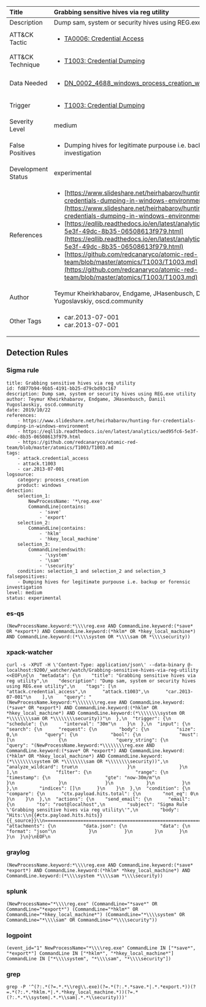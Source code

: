 | Title                | Grabbing sensitive hives via reg utility                                                                                                                                                 |
|:---------------------|:------------------------------------------------------------------------------------------------------------------------------------------------------------|
| Description          | Dump sam, system or security hives using REG.exe utility                                                                                                                                           |
| ATT&amp;CK Tactic    |  <ul><li>[TA0006: Credential Access](https://attack.mitre.org/tactics/TA0006)</li></ul>  |
| ATT&amp;CK Technique | <ul><li>[T1003: Credential Dumping](https://attack.mitre.org/techniques/T1003)</li></ul>  |
| Data Needed          | <ul><li>[DN_0002_4688_windows_process_creation_with_commandline](../Data_Needed/DN_0002_4688_windows_process_creation_with_commandline.md)</li></ul>  |
| Trigger              | <ul><li>[T1003: Credential Dumping](../Triggers/T1003.md)</li></ul>  |
| Severity Level       | medium |
| False Positives      | <ul><li>Dumping hives for legitimate purpouse i.e. backup or forensic investigation</li></ul>  |
| Development Status   | experimental |
| References           | <ul><li>[https://www.slideshare.net/heirhabarov/hunting-for-credentials-dumping-in-windows-environment](https://www.slideshare.net/heirhabarov/hunting-for-credentials-dumping-in-windows-environment)</li><li>[https://eqllib.readthedocs.io/en/latest/analytics/aed95fc6-5e3f-49dc-8b35-06508613f979.html](https://eqllib.readthedocs.io/en/latest/analytics/aed95fc6-5e3f-49dc-8b35-06508613f979.html)</li><li>[https://github.com/redcanaryco/atomic-red-team/blob/master/atomics/T1003/T1003.md](https://github.com/redcanaryco/atomic-red-team/blob/master/atomics/T1003/T1003.md)</li></ul>  |
| Author               | Teymur Kheirkhabarov, Endgame, JHasenbusch, Daniil Yugoslavskiy, oscd.community |
| Other Tags           | <ul><li>car.2013-07-001</li><li>car.2013-07-001</li></ul> | 

## Detection Rules

### Sigma rule

```
title: Grabbing sensitive hives via reg utility
id: fd877b94-9bb5-4191-bb25-d79cbd93c167
description: Dump sam, system or security hives using REG.exe utility
author: Teymur Kheirkhabarov, Endgame, JHasenbusch, Daniil Yugoslavskiy, oscd.community
date: 2019/10/22
references:
    - https://www.slideshare.net/heirhabarov/hunting-for-credentials-dumping-in-windows-environment
    - https://eqllib.readthedocs.io/en/latest/analytics/aed95fc6-5e3f-49dc-8b35-06508613f979.html
    - https://github.com/redcanaryco/atomic-red-team/blob/master/atomics/T1003/T1003.md
tags:
    - attack.credential_access
    - attack.t1003
    - car.2013-07-001
logsource:
    category: process_creation
    product: windows
detection:
    selection_1:
        NewProcessName: '*\reg.exe'
        CommandLine|contains: 
            - 'save'
            - 'export'
    selection_2:
        CommandLine|contains: 
            - 'hklm'
            - 'hkey_local_machine'
    selection_3:
        CommandLine|endswith:
            - '\system'
            - '\sam'
            - '\security'
    condition: selection_1 and selection_2 and selection_3
falsepositives:
    - Dumping hives for legitimate purpouse i.e. backup or forensic investigation
level: medium
status: experimental

```





### es-qs
    
```
(NewProcessName.keyword:*\\\\reg.exe AND CommandLine.keyword:(*save* OR *export*) AND CommandLine.keyword:(*hklm* OR *hkey_local_machine*) AND CommandLine.keyword:(*\\\\system OR *\\\\sam OR *\\\\security))
```


### xpack-watcher
    
```
curl -s -XPUT -H \'Content-Type: application/json\' --data-binary @- localhost:9200/_watcher/watch/Grabbing-sensitive-hives-via-reg-utility <<EOF\n{\n  "metadata": {\n    "title": "Grabbing sensitive hives via reg utility",\n    "description": "Dump sam, system or security hives using REG.exe utility",\n    "tags": [\n      "attack.credential_access",\n      "attack.t1003",\n      "car.2013-07-001"\n    ],\n    "query": "(NewProcessName.keyword:*\\\\\\\\reg.exe AND CommandLine.keyword:(*save* OR *export*) AND CommandLine.keyword:(*hklm* OR *hkey_local_machine*) AND CommandLine.keyword:(*\\\\\\\\system OR *\\\\\\\\sam OR *\\\\\\\\security))"\n  },\n  "trigger": {\n    "schedule": {\n      "interval": "30m"\n    }\n  },\n  "input": {\n    "search": {\n      "request": {\n        "body": {\n          "size": 0,\n          "query": {\n            "bool": {\n              "must": [\n                {\n                  "query_string": {\n                    "query": "(NewProcessName.keyword:*\\\\\\\\reg.exe AND CommandLine.keyword:(*save* OR *export*) AND CommandLine.keyword:(*hklm* OR *hkey_local_machine*) AND CommandLine.keyword:(*\\\\\\\\system OR *\\\\\\\\sam OR *\\\\\\\\security))",\n                    "analyze_wildcard": true\n                  }\n                }\n              ],\n              "filter": {\n                "range": {\n                  "timestamp": {\n                    "gte": "now-30m/m"\n                  }\n                }\n              }\n            }\n          }\n        },\n        "indices": []\n      }\n    }\n  },\n  "condition": {\n    "compare": {\n      "ctx.payload.hits.total": {\n        "not_eq": 0\n      }\n    }\n  },\n  "actions": {\n    "send_email": {\n      "email": {\n        "to": "root@localhost",\n        "subject": "Sigma Rule \'Grabbing sensitive hives via reg utility\'",\n        "body": "Hits:\\n{{#ctx.payload.hits.hits}}{{_source}}\\n================================================================================\\n{{/ctx.payload.hits.hits}}",\n        "attachments": {\n          "data.json": {\n            "data": {\n              "format": "json"\n            }\n          }\n        }\n      }\n    }\n  }\n}\nEOF\n
```


### graylog
    
```
(NewProcessName.keyword:*\\\\reg.exe AND CommandLine.keyword:(*save* *export*) AND CommandLine.keyword:(*hklm* *hkey_local_machine*) AND CommandLine.keyword:(*\\\\system *\\\\sam *\\\\security))
```


### splunk
    
```
(NewProcessName="*\\\\reg.exe" (CommandLine="*save*" OR CommandLine="*export*") (CommandLine="*hklm*" OR CommandLine="*hkey_local_machine*") (CommandLine="*\\\\system" OR CommandLine="*\\\\sam" OR CommandLine="*\\\\security"))
```


### logpoint
    
```
(event_id="1" NewProcessName="*\\\\reg.exe" CommandLine IN ["*save*", "*export*"] CommandLine IN ["*hklm*", "*hkey_local_machine*"] CommandLine IN ["*\\\\system", "*\\\\sam", "*\\\\security"])
```


### grep
    
```
grep -P '^(?:.*(?=.*.*\\reg\\.exe)(?=.*(?:.*.*save.*|.*.*export.*))(?=.*(?:.*.*hklm.*|.*.*hkey_local_machine.*))(?=.*(?:.*.*\\system|.*.*\\sam|.*.*\\security)))'
```



